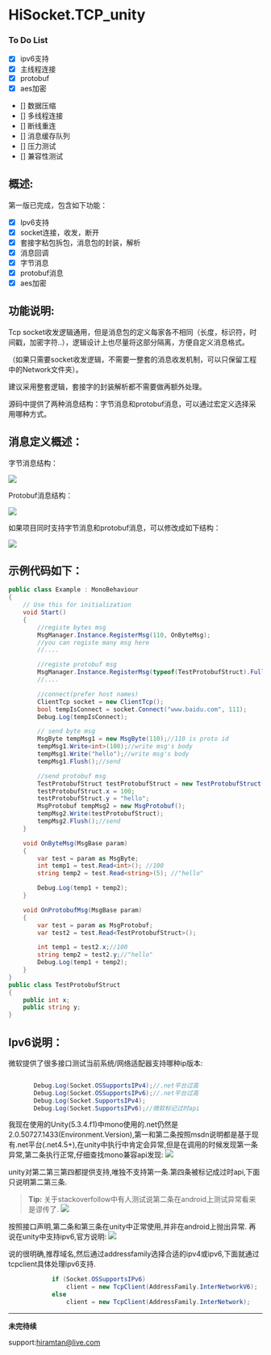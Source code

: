 # HiSocket.TCP_unity

### To Do List
- [x] ipv6支持
- [x] 主线程连接
- [x] protobuf
- [x] aes加密
- [] 数据压缩
- [] 多线程连接
- [] 断线重连
- [] 消息缓存队列
- [] 压力测试
- [] 兼容性测试


####
概述:
-------------
第一版已完成，包含如下功能：
- [x] Ipv6支持
- [x] socket连接，收发，断开
- [x] 套接字粘包拆包，消息包的封装，解析
- [x] 消息回调
- [x] 字节消息
- [x] protobuf消息
- [x] aes加密

##
功能说明:
-------------
Tcp socket收发逻辑通用，但是消息包的定义每家各不相同（长度，标识符，时间戳，加密字符..），逻辑设计上也尽量将这部分隔离，方便自定义消息格式。

（如果只需要socket收发逻辑，不需要一整套的消息收发机制，可以只保留工程中的Network文件夹）。

建议采用整套逻辑，套接字的封装解析都不需要做再额外处理。

源码中提供了两种消息结构：字节消息和protobuf消息，可以通过宏定义选择采用哪种方式。

###
消息定义概述：
-------------

字节消息结构：

[![](https://www.jianguoyun.com/c/tblv2/COmtGRIgbdszrF3pQVKxcBXHFtJCAAjMZ22QHGlArwordjW3QTw/X_RfMWs150E/l)](https://www.jianguoyun.com/c/tblv2/COmtGRIgbdszrF3pQVKxcBXHFtJCAAjMZ22QHGlArwordjW3QTw/X_RfMWs150E/l)

Protobuf消息结构：

[![](https://www.jianguoyun.com/c/tblv2/COmtGRIgq7KVqXeEEsrFQ--TRP4i5_P8-f0OmTfSpX-3JUlpUaw/kbyhEehcPuE/l)](https://www.jianguoyun.com/c/tblv2/COmtGRIgq7KVqXeEEsrFQ--TRP4i5_P8-f0OmTfSpX-3JUlpUaw/kbyhEehcPuE/l)

如果项目同时支持字节消息和protobuf消息，可以修改成如下结构：

[![](https://www.jianguoyun.com/c/tblv2/COmtGRIgq7KVqXeEEsrFQ--TRP4i5_P8-f0OmTfSpX-3JUlpUaw/kbyhEehcPuE/l)](https://www.jianguoyun.com/c/tblv2/COmtGRIgq7KVqXeEEsrFQ--TRP4i5_P8-f0OmTfSpX-3JUlpUaw/kbyhEehcPuE/l)

##
示例代码如下：
-------------
``` C#
public class Example : MonoBehaviour
{
    // Use this for initialization
    void Start()
    {
        //registe bytes msg
        MsgManager.Instance.RegisterMsg(110, OnByteMsg);
        //you can registe many msg here
        //....

        //registe protobuf msg
        MsgManager.Instance.RegisterMsg(typeof(TestProtobufStruct).FullName, OnProtobufMsg);
        //....

        //connect(prefer host names)
        ClientTcp socket = new ClientTcp();
        bool tempIsConnect = socket.Connect("www.baidu.com", 111);
        Debug.Log(tempIsConnect);

        // send byte msg
        MsgByte tempMsg1 = new MsgByte(110);//110 is proto id
        tempMsg1.Write<int>(100);//write msg's body
        tempMsg1.Write("hello");//write msg's body
        tempMsg1.Flush();//send

        //send protobuf msg
        TestProtobufStruct testProtobufStruct = new TestProtobufStruct();
        testProtobufStruct.x = 100;
        testProtobufStruct.y = "hello";
        MsgProtobuf tempMsg2 = new MsgProtobuf();
        tempMsg2.Write(testProtobufStruct);
        tempMsg2.Flush();//send
    }

    void OnByteMsg(MsgBase param)
    {
        var test = param as MsgByte;
        int temp1 = test.Read<int>(); //100
        string temp2 = test.Read<string>(5); //"hello"

        Debug.Log(temp1 + temp2);
    }

    void OnProtobufMsg(MsgBase param)
    {
        var test = param as MsgProtobuf;
        var test2 = test.Read<TestProtobufStruct>();

        int temp1 = test2.x;//100
        string temp2 = test2.y;//"hello"
        Debug.Log(temp1 + temp2);
    }
}
public class TestProtobufStruct
{
    public int x;
    public string y;
}
 ```

###
Ipv6说明：
-------------
微软提供了很多接口测试当前系统/网络适配器支持哪种ip版本:
``` C#

       Debug.Log(Socket.OSSupportsIPv4);//.net平台过高       
       Debug.Log(Socket.OSSupportsIPv6);//.net平台过高       
       Debug.Log(Socket.SupportsIPv4);       
       Debug.Log(Socket.SupportsIPv6);//微软标记过时api
 ```
我现在使用的Unity(5.3.4.f1)中mono使用的.net仍然是2.0.50727.1433(Environment.Version),第一和第二条按照msdn说明都是基于现有.net平台(.net4.5+),在unity中执行中肯定会异常,但是在调用的时候发现第一条异常,第二条执行正常,仔细查找mono兼容api发现:
[![](https://www.jianguoyun.com/c/tblv2/COmtGRIgIhsNVNmQJOnqh-5fxsoqJg4ZYzThWJcT80ZD_YkuNiE/PmoV7fRYz48/l)](https://www.jianguoyun.com/c/tblv2/COmtGRIgIhsNVNmQJOnqh-5fxsoqJg4ZYzThWJcT80ZD_YkuNiE/PmoV7fRYz48/l)

unity对第二第三第四都提供支持,唯独不支持第一条.第四条被标记成过时api,下面只说明第二第三条.
> **Tip:** 关于stackoverfollow中有人测试说第二条在android上测试异常看来是谬传了.
[![](https://www.jianguoyun.com/c/tblv2/COmtGRIgeezwxWjXTpQfRdVIoucyUw_INzGUp9TKx1AE_qDY1pI/uJwDA7a3Ms4/l)](https://www.jianguoyun.com/c/tblv2/COmtGRIgeezwxWjXTpQfRdVIoucyUw_INzGUp9TKx1AE_qDY1pI/uJwDA7a3Ms4/l)

按照接口声明,第二条和第三条在unity中正常使用,并非在android上抛出异常.
再说在unity中支持ipv6,官方说明:
[![](http://thumbnail0.baidupcs.com/thumbnail/4cfb08fc040370f1755322b5b88fe000?fid=506779508-250528-722748298831990&time=1495418400&rt=sh&sign=FDTAER-DCb740ccc5511e5e8fedcff06b081203-tovNrBzfy0dx0JwFyk2YqsLsPnc%3D&expires=8h&chkv=0&chkbd=0&chkpc=&dp-logid=3280271011411083201&dp-callid=0&size=c710_u400&quality=100)](http://thumbnail0.baidupcs.com/thumbnail/4cfb08fc040370f1755322b5b88fe000?fid=506779508-250528-722748298831990&time=1495418400&rt=sh&sign=FDTAER-DCb740ccc5511e5e8fedcff06b081203-tovNrBzfy0dx0JwFyk2YqsLsPnc%3D&expires=8h&chkv=0&chkbd=0&chkpc=&dp-logid=3280271011411083201&dp-callid=0&size=c710_u400&quality=100)

说的很明确,推荐域名,然后通过addressfamily选择合适的ipv4或ipv6,下面就通过tcpclient具体处理ipv6支持.
``` c#
            if (Socket.OSSupportsIPv6)
                client = new TcpClient(AddressFamily.InterNetworkV6);
            else
                client = new TcpClient(AddressFamily.InterNetwork);
```



***********
**未完待续**


support:hiramtan@live.com
